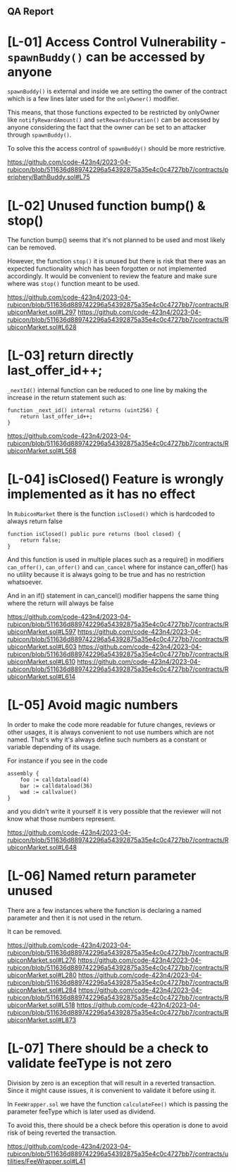 ## QA Report

# [L-01] Access Control Vulnerability - `spawnBuddy()` can be accessed by anyone

`spawnBuddy()` is external and inside we are setting the owner of the contract which is a few lines later used for the `onlyOwner()` modifier. 

This means, that those functions expected to be restricted by onlyOwner like `notifyRewardAmount()` and `setRewardsDuration()` can be accessed by anyone considering the fact that the owner can be set to an attacker through `spawnBuddy()`.

To solve this the access control of `spawnBuddy()` should be more restrictive.

https://github.com/code-423n4/2023-04-rubicon/blob/511636d889742296a54392875a35e4c0c4727bb7/contracts/periphery/BathBuddy.sol#L75


# [L-02] Unused function bump() & stop()
The function bump() seems that it's not planned to be used and most likely can be removed.

However, the function `stop()` it is unused but there is risk that there was an expected functionality which has been forgotten or not implemented accordingly. It would be convenient to review the feature and make sure where was `stop()` function meant to be used.

https://github.com/code-423n4/2023-04-rubicon/blob/511636d889742296a54392875a35e4c0c4727bb7/contracts/RubiconMarket.sol#L297
https://github.com/code-423n4/2023-04-rubicon/blob/511636d889742296a54392875a35e4c0c4727bb7/contracts/RubiconMarket.sol#L628


# [L-03] return directly last_offer_id++;
`_nextId()` internal function can be reduced to one line by making the increase in the return statement such as:

```
function _next_id() internal returns (uint256) {
    return last_offer_id++;
}
```

https://github.com/code-423n4/2023-04-rubicon/blob/511636d889742296a54392875a35e4c0c4727bb7/contracts/RubiconMarket.sol#L568

# [L-04] isClosed() Feature is wrongly implemented as it has no effect

In `RubiconMarket` there is the function `isClosed()` which is hardcoded to always return false

```
function isClosed() public pure returns (bool closed) {
    return false;
}
```

And this function is used in multiple places such as a require() in modifiers `can_offer()`, `can_offer()` and `can_cancel` where for instance can_offer() has no utility because it is always going to be true and has no restriction whatsoever.

And in an if() statement in can_cancel() modifier happens the same thing where the return will always be false


https://github.com/code-423n4/2023-04-rubicon/blob/511636d889742296a54392875a35e4c0c4727bb7/contracts/RubiconMarket.sol#L597
https://github.com/code-423n4/2023-04-rubicon/blob/511636d889742296a54392875a35e4c0c4727bb7/contracts/RubiconMarket.sol#L603
https://github.com/code-423n4/2023-04-rubicon/blob/511636d889742296a54392875a35e4c0c4727bb7/contracts/RubiconMarket.sol#L610
https://github.com/code-423n4/2023-04-rubicon/blob/511636d889742296a54392875a35e4c0c4727bb7/contracts/RubiconMarket.sol#L614


# [L-05] Avoid magic numbers

In order to make the code more readable for future changes, reviews or other usages, it is always convenient to not use numbers which are not named. That's why it's always define such numbers as a constant or variable depending of its usage.

For instance if you see in the code 

```
assembly {
    foo := calldataload(4)
    bar := calldataload(36)
    wad := callvalue()
}
```

and you didn't write it yourself it is very possible that the reviewer will not know what those numbers represent.

https://github.com/code-423n4/2023-04-rubicon/blob/511636d889742296a54392875a35e4c0c4727bb7/contracts/RubiconMarket.sol#L648


# [L-06] Named return parameter unused
There are a few instances where the function is declaring a named parameter and then it is not used in the return.

It can be removed.

https://github.com/code-423n4/2023-04-rubicon/blob/511636d889742296a54392875a35e4c0c4727bb7/contracts/RubiconMarket.sol#L276
https://github.com/code-423n4/2023-04-rubicon/blob/511636d889742296a54392875a35e4c0c4727bb7/contracts/RubiconMarket.sol#L280
https://github.com/code-423n4/2023-04-rubicon/blob/511636d889742296a54392875a35e4c0c4727bb7/contracts/RubiconMarket.sol#L284
https://github.com/code-423n4/2023-04-rubicon/blob/511636d889742296a54392875a35e4c0c4727bb7/contracts/RubiconMarket.sol#L518
https://github.com/code-423n4/2023-04-rubicon/blob/511636d889742296a54392875a35e4c0c4727bb7/contracts/RubiconMarket.sol#L873


# [L-07] There should be a check to validate feeType is not zero

Division by zero is an exception that will result in a reverted transaction. Since it might cause issues, it is convenient to validate it before using it.

In `FeeWrapper.sol` we have the function `calculateFee()` which is passing the parameter feeType which is later used as dividend.

To avoid this, there should be a check before this operation is done to avoid risk of being reverted the transaction.

https://github.com/code-423n4/2023-04-rubicon/blob/511636d889742296a54392875a35e4c0c4727bb7/contracts/utilities/FeeWrapper.sol#L41









